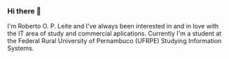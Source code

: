 ### Hi there 👋
I'm Roberto O. P. Leite and I've always been interested in and in love with the IT area of study and commercial aplications.
Currently I'm a student at the Federal Rural University of Pernambuco (UFRPE) Studying Information Systems.
<!--
**rbrtotavio/rbrtotavio** is a ✨ _special_ ✨ repository because its `README.md` (this file) appears on your GitHub profile.

Here are some ideas to get you started:

- 🔭 I’m currently working on ... my knowledge of Back-end Development
- 🌱 I’m currently learning ... Artificial Inteligence
- 👯 I’m looking to collaborate on ... Mobile Development
- 🤔 I’m looking for help with ... Backend Development
- 💬 Ask me about ... Anything
- 📫 How to reach me: ... [Linkedin Profile](https://www.linkedin.com/in/roberto-leite-1899091b2/)
- 😄 Pronouns: ... He/Him
- ⚡ Fun fact: ... I'm a indigenous descendant.
-->
